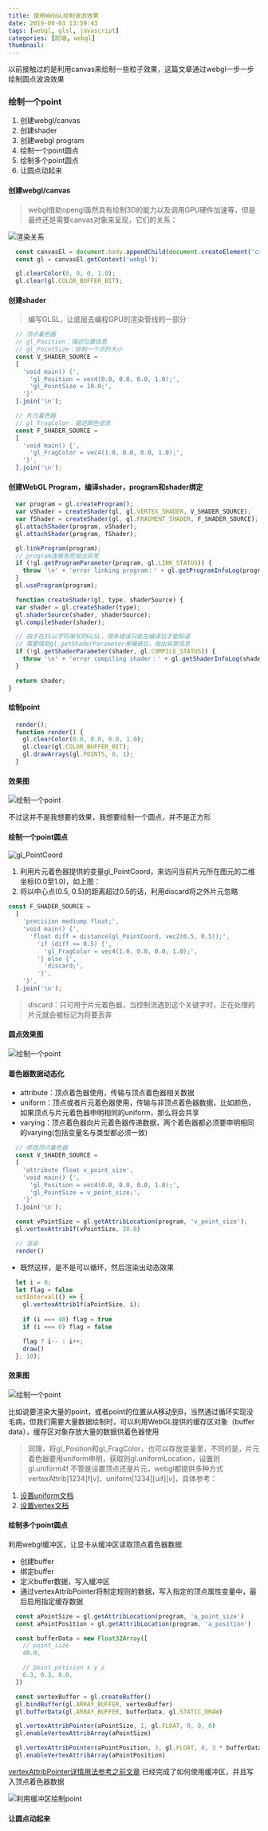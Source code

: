 ```yaml
---
title: 使用WebGL绘制波浪效果
date: 2019-08-03 13:59:43
tags: [webgl, glsl, javascript]
categories: [前端, webgl]
thumbnail:
---
```


以前接触过的是利用canvas来绘制一些粒子效果，这篇文章通过webgl一步一步绘制圆点波浪效果

### 绘制一个point
1. 创建webgl/canvas
2. 创建shader
3. 创建webgl program
4. 绘制一个point圆点
5. 绘制多个point圆点
6. 让圆点动起来

#### 创建webgl/canvas
>  webgl借助opengl虽然具有绘制3D的能力以及调用GPU硬件加速等，但是最终还是需要canvas对象来呈现，它们的关系：

![渲染关系](https://cdn.compelcode.com/image/fe/webgl-and-cavans.jpg)
``` js
  const canvasEl = document.body.appendChild(document.createElement('canvas'));
  const gl = canvasEl.getContext('webgl');

  gl.clearColor(0, 0, 0, 1.0);
  gl.clear(gl.COLOR_BUFFER_BIT);
```

#### 创建shader
> 编写GLSL，让底层去编程GPU的渲染管线的一部分
``` js
  // 顶点着色器
  // gl_Position：描述位置信息
  // gl_PointSize：绘制一个点的大小
  const V_SHADER_SOURCE =
  [
    'void main() {',
      'gl_Position = vec4(0.0, 0.0, 0.0, 1.0);',
      'gl_PointSize = 10.0;',
    '}'
  ].join('\n');

  // 片元着色器
  // gl_FragColor：描述颜色信息
  const F_SHADER_SOURCE = 
  [
    'void main() {',
      'gl_FragColor = vec4(1.0, 0.0, 0.0, 1.0);',
    '}',
  ].join('\n');
```

#### 创建WebGL Program，编译shader，program和shader绑定
``` js
  var program = gl.createProgram();
  var vShader = createShader(gl, gl.VERTEX_SHADER, V_SHADER_SOURCE);
  var fShader = createShader(gl, gl.FRAGMENT_SHADER, F_SHADER_SOURCE);
  gl.attachShader(program, vShader);
  gl.attachShader(program, fShader);

  gl.linkProgram(program);
  // program连接失败抛出异常
  if (!gl.getProgramParameter(program, gl.LINK_STATUS)) {
    throw '\n' + 'error linking program：' + gl.getProgramInfoLog(program);
  }
  gl.useProgram(program);

  function createShader(gl, type, shaderSource) {
  var shader = gl.createShader(type);
  gl.shaderSource(shader, shaderSource);
  gl.compileShader(shader);

  // 由于在JS以字符串写的GLSL，很多错误只能在编译后才能知道
  // 需要借助gl.getShaderParameter来捕获后，抛出异常信息
  if (!gl.getShaderParameter(shader, gl.COMPILE_STATUS)) {
    throw '\n' + 'error compiling shader：' + gl.getShaderInfoLog(shader);
  }

  return shader;
}
```

#### 绘制point
``` js
  render();
  function render() {
    gl.clearColor(0.0, 0.0, 0.0, 1.0);
    gl.clear(gl.COLOR_BUFFER_BIT);
    gl.drawArrays(gl.POINTS, 0, 1);
  }
```

#### 效果图
![绘制一个point](images/webgl/webgl-point.png)

不过这并不是我想要的效果，我想要绘制一个圆点，并不是正方形
#### 绘制一个point圆点

![gl_PointCoord](images/webgl/webgl-gl_PointCoord.png)

1. 利用片元着色器提供的变量gl_PointCoord，来访问当前片元所在图元的二维坐标(0.0至1.0)，如上图：
2. 将以中心点(0.5, 0.5)的距离超过0.5的话，利用discard将之外片元忽略

``` js 
const F_SHADER_SOURCE =
  [
    'precision mediump float;',
    'void main() {',
      'float diff = distance(gl_PointCoord, vec2(0.5, 0.5));',
        'if (diff <= 0.5) {',
          'gl_FragColor = vec4(1.0, 0.0, 0.0, 1.0);',
        '} else {',
          'discard;',
        '}',
    '}',
  ].join('\n');
```
> discard：只可用于片元着色器，当控制流遇到这个关键字时，正在处理的片元就会被标记为将要丢弃
#### 圆点效果图
![绘制一个point](images/webgl/webgl-circle.png)

#### 着色器数据动态化
- attribute：顶点着色器使用，传输与顶点着色器相关数据
- uniform：顶点或者片元着色器使用，传输与非顶点着色器数据，比如颜色，如果顶点与片元着色器申明相同的uniform，那么将会共享
- varying：顶点着色器向片元着色器传递数据，两个着色器都必须要申明相同的varying(包括变量名与类型都必须一致)
``` js
  // 修改顶点着色器
  const V_SHADER_SOURCE =
  [
    'attribute float v_point_size',
    'void main() {',
      'gl_Position = vec4(0.0, 0.0, 0.0, 1.0);',
      'gl_PointSize = v_point_size;',
    '}'
  ].join('\n');

  const vPointSize = gl.getAttribLocation(program, 'v_point_size');
  gl.vertexAttrib1f(vPointSize, 20.0)

  // 渲染
  render()
```
- 既然这样，是不是可以循环，然后渲染出动态效果
``` js
  let i = 0;
  let flag = false
  setInterval(() => {
    gl.vertexAttrib1f(aPointSize, i);
    
    if (i === 40) flag = true
    if (i === 0) flag = false

    flag ? i-- : i++;
    draw()
  }, 10);
```
#### 效果图
![绘制一个point](images/webgl/point-ani.gif)

比如说要渲染大量的point，或者point的位置从A移动到B，当然通过循环实现没毛病，但我们需要大量数据绘制时，可以利用WebGL提供的缓存区对象（buffer data），缓存区对象存放大量的数据供着色器使用
> 同理，将gl_Position和gl_FragColor，也可以存放变量里，不同的是，片元着色器要用uniform申明，获取则gl.uniformLocation，设置则gl.uniform4f
不管是设置顶点还是片元，webgl都提供多种方式vertexAttrib[1234]f[v]、uniform[1234][uif][v]，具体参考：
1. [设置uniform文档](https://developer.mozilla.org/en-US/docs/Web/API/WebGL2RenderingContext/uniform)
2. [设置vertex文档](https://developer.mozilla.org/en-US/docs/Web/API/WebGLRenderingContext/vertexAttrib)

#### 绘制多个point圆点
利用webgl缓冲区，让显卡从缓冲区读取顶点着色器数据
- 创建buffer
- 绑定buffer
- 定义buffer数据，写入缓冲区
- 通过vertexAttribPointer将制定规则的数据，写入指定的顶点属性变量中，最后启用指定缓存数据

``` js
  const aPointSize = gl.getAttribLocation(program, 'a_point_size')
  const aPointPosition = gl.getAttribLocation(program, 'a_position')

  const bufferData = new Float32Array([
    // point_size
    40.0,

    // point_potision x y z
    0.3, 0.3, 0.0,
  ])

  const vertexBuffer = gl.createBuffer()
  gl.bindBuffer(gl.ARRAY_BUFFER, vertexBuffer)
  gl.bufferData(gl.ARRAY_BUFFER, bufferData, gl.STATIC_DRAW)

  gl.vertexAttribPointer(aPointSize, 1, gl.FLOAT, 0, 0, 0)
  gl.enableVertexAttribArray(aPointSize)

  gl.vertexAttribPointer(aPointPosition, 3, gl.FLOAT, 0, 3 * bufferData.BYTES_PER_ELEMENT, 1 * bufferData.BYTES_PER_ELEMENT)
  gl.enableVertexAttribArray(aPointPosition)
```
[vertexAttribPointer详情用法参考之前文章](https://compelcode.com/post/draw-triangle-with-webgl#%E5%8F%96%E9%A1%B6%E7%82%B9%E7%9D%80%E8%89%B2%E5%99%A8%E9%87%8C%E7%9A%84%E9%A2%9C%E8%89%B2%E5%8F%98%E9%87%8F)
已经完成了如何使用缓冲区，并且写入顶点着色器数据

![利用缓冲区绘制point](images/webgl/webgl-point-1.png)

#### 让圆点动起来